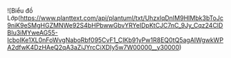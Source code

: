 ![Biểu đồ Lớp(https://www.planttext.com/api/plantuml/txt/UhzxlqDnIM9HIMbk3bToJc9niK9eSMgHGZMNWe92S4bHPbwwGbvYRYeIDpKtCJC7nC_9Jy_Cqz24ClDBIu3iMYweAG55-IcboIKe1XL0nFoWvgNaboRbf095CvF1_CIKb91yPw1R8EQ0tQ5agAIWgwkWPA2dfwK4DzHAeQ2qA3aZiJYrcCiXDIy5w7W00000__y30000)
